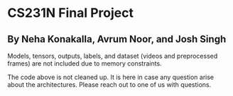 # CS231N Final Project
## By Neha Konakalla, Avrum Noor, and Josh Singh

Models, tensors, outputs, labels, and dataset (videos and preprocessed frames) are not included due to memory constraints.

The code above is not cleaned up. It is here in case any question arise about the architectures. Please reach out to one of us with questions. 
